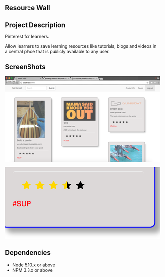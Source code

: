 ## Resource Wall

## Project Description

Pinterest for learners.

Allow learners to save learning resources like tutorials, blogs and videos in a central place that is publicly available to any user.

## ScreenShots

!["This is the overall landing page of Resource Wall"](https://github.com/escape-velocity/resource-wall/blob/master/Resource%20Wall%20-%20homepage.png)

!["This is the Stars Rating system for Resource Cards in the application"](https://github.com/escape-velocity/resource-wall/blob/master/Ratings%20Stars.png)

## Dependencies

- Node 5.10.x or above
- NPM 3.8.x or above
